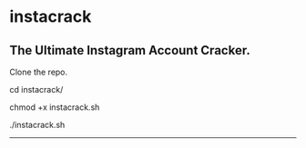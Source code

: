 # instacrack




The Ultimate Instagram Account Cracker. 
---------------------------------------

Clone the repo.

cd instacrack/

chmod +x instacrack.sh

./instacrack.sh

---------------------------------------
            
           
